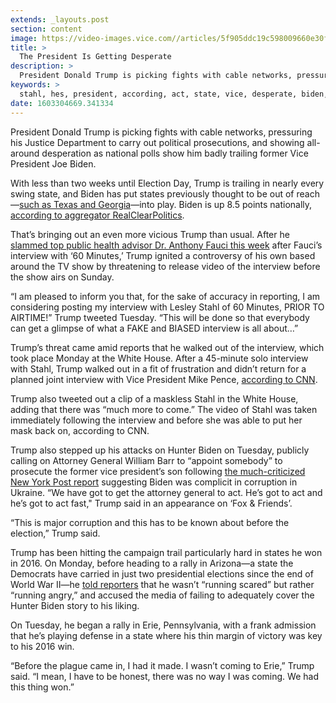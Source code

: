```yaml
--- 
extends: _layouts.post 
section: content 
image: https://video-images.vice.com//articles/5f905ddc19c598009660e30f/lede/1603296867240-ap20295080763580.jpeg?image-resize-opts=Y3JvcD0xeHc6MC44NDIxeGg7MHh3LDAuMDE5NXhoJnJlc2l6ZT0xMjAwOiomcmVzaXplPTEyMDA6Kg 
title: > 
  The President Is Getting Desperate 
description: > 
  President Donald Trump is picking fights with cable networks, pressuring his Justice Department to carry out political prosecutions, and showing all-around desperation as national polls show him badly trailing former Vice President Joe Biden.Biden is up 8.5 points nationally, according to aggregator RealClearPolitics.After a 45-minute solo interview with Stahl, Trump walked out in a fit of frustration and didn’t return for a planned joint interview with Vice President Mike Pence, according to CNN.He’s got to act and he’s got to act fast," Trump said in an appearance on ‘Fox & Friends’.“This is major corruption and this has to be known about before the election,” Trump said. 
keywords: > 
  stahl, hes, president, according, act, state, vice, desperate, biden, getting, trump, interview 
date: 1603304669.341334 
--- 
```

<div><span class="abc__textblock size--article"><p>President Donald Trump is picking fights with cable networks, pressuring his Justice Department to carry out political prosecutions, and showing all-around desperation as national polls show him badly trailing former Vice President Joe Biden.&#160;</p>
</span><span class="abc__textblock size--article"><p>With less than two weeks until Election Day, Trump is trailing in nearly every swing state, and Biden has put states previously thought to be out of reach&#8212;<a href="https://www.usatoday.com/story/news/nation/2020/10/12/2020-election-biden-win-arizona-texas-and-georgia/5902421002/">such as Texas and Georgia</a>&#8212;into play. Biden is up 8.5 points nationally, <a href="https://www.realclearpolitics.com/epolls/2020/president/us/general_election_trump_vs_biden-6247.html">according to aggregator RealClearPolitics</a>.</p>
</span><p></p><span class="abc__textblock size--article"><p>That&#8217;s bringing out an even more vicious Trump than usual. After he <a href="https://www.vice.com/en/article/n7vjmz/trump-cant-stop-taking-shots-at-fauci-hes-got-a-really-bad-arm">slammed top public health advisor Dr. Anthony Fauci this week</a> after Fauci&#8217;s interview with &#8216;60 Minutes,&#8217; Trump ignited a controversy of his own based around the TV show by threatening to release video of the interview before the show airs on Sunday.</p>
</span><span class="abc__textblock size--article"><p>&#8220;I am pleased to inform you that, for the sake of accuracy in reporting, I am considering posting my interview with Lesley Stahl of 60 Minutes, PRIOR TO AIRTIME!&#8221; Trump tweeted Tuesday. &#8220;This will be done so that everybody can get a glimpse of what a FAKE and BIASED interview is all about&#8230;&#8221;</p>
</span><p></p><span class="abc__textblock size--article"><p>Trump&#8217;s threat came amid reports that he walked out of the interview, which took place Monday at the White House. After a 45-minute solo interview with Stahl, Trump walked out in a fit of frustration and didn&#8217;t return for a planned joint interview with Vice President Mike Pence, <a href="https://www.cnn.com/2020/10/20/politics/trump-interview-60-minutes/index.html">according to CNN</a>.&#160;</p>
</span><span class="abc__textblock size--article"><p>Trump also tweeted out a clip of a maskless Stahl in the White House, adding that there was &#8220;much more to come.&#8221; The video of Stahl was taken immediately following the interview and before she was able to put her mask back on, according to CNN.&#160;</p>
</span><p></p><span class="abc__textblock size--article"><p>Trump also stepped up his attacks on Hunter Biden on Tuesday, publicly calling on Attorney General William Barr to &#8220;appoint somebody&#8221; to prosecute the former vice president&#8217;s son following <a href="https://www.nytimes.com/2020/10/18/business/media/new-york-post-hunter-biden.html">the much-criticized New York Post report</a> suggesting Biden was complicit in corruption in Ukraine. &#8220;We have got to get the attorney general to act. He&#8217;s got to act and he&#8217;s got to act fast," Trump said in an appearance on &#8216;Fox &amp; Friends&#8217;.</p>
</span><span class="abc__textblock size--article"><p>&#8220;This is major corruption and this has to be known about before the election,&#8221; Trump said.</p>
</span><p></p><span class="abc__textblock size--article"><p>Trump has been hitting the campaign trail particularly hard in states he won in 2016. On Monday, before heading to a rally in Arizona&#8212;a state the Democrats have carried in just two presidential elections since the end of World War II&#8212;he <a href="https://twitter.com/markknoller/status/1318311066401648643?s=20">told reporters</a> that he wasn&#8217;t &#8220;running scared&#8221; but rather &#8220;running angry,&#8221; and accused the media of failing to adequately cover the Hunter Biden story to his liking.&#160;</p>
</span><span class="abc__textblock size--article"><p>On Tuesday, he began a rally in Erie, Pennsylvania, with a frank admission that he&#8217;s playing defense in a state where his thin margin of victory was key to his 2016 win.</p>
</span><span class="abc__textblock size--article"><p>&#8220;Before the plague came in, I had it made. I wasn&#8217;t coming to Erie,&#8221; Trump said. &#8220;I mean, I have to be honest, there was no way I was coming. We had this thing won.&#8221;</p>
</span><p></p><p class="abc__textblock size--article"></p></div>
